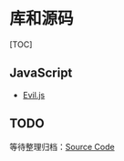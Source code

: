 # 库和源码

[TOC]

## JavaScript

- [Evil.js](/maps/source-code/javascript/evil/index.html)

## TODO

等待整理归档：[Source Code](/articles/source-code/index.html)
